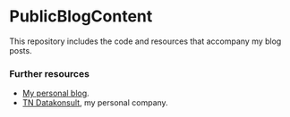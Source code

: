 # PublicBlogContent
This repository includes the code and resources that accompany my blog posts.


### Further resources
* <a href="https://nestenius.se/" target="_blank">My personal blog</a>.
* <a href="https://tn-data.se/" target="_blank">TN Datakonsult</a>, my personal company.
 
 
